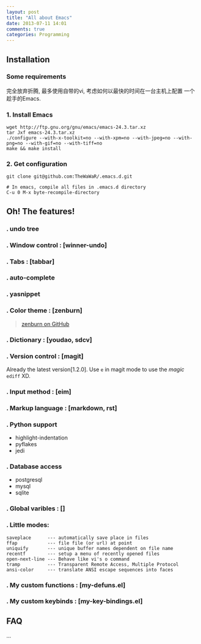 ```yaml
---
layout: post
title: "All about Emacs"
date: 2013-07-11 14:01
comments: true
categories: Programming
---
```



Installation
------------
### Some requirements
 完全放弃折腾, 最多使用自带的vi, 考虑如何以最快的时间在一台主机上配置
 一个趁手的Emacs.

### 1. Install Emacs

    wget http://ftp.gnu.org/gnu/emacs/emacs-24.3.tar.xz
    tar Jxf emacs-24.3.tar.xz
    ./configure --with-x-toolkit=no --with-xpm=no --with-jpeg=no --with-png=no --with-gif=no --with-tiff=no
    make && make install

### 2. Get configuration

    git clone git@github.com:TheWaWaR/.emacs.d.git

    # In emacs, compile all files in .emacs.d directory
    C-u 0 M-x byte-recompile-directory


    
Oh! The features!
-----------------
### . undo tree
### . Window control : [winner-undo]
### . Tabs : [tabbar]
### . auto-complete
### . yasnippet
### . Color theme : [zenburn]
> [zenburn on GitHub](https://github.com/bbatsov/zenburn-emacs)
### . Dictionary : [youdao, sdcv]
### . Version control : [magit]
Already the latest version[1.2.0]. Use `e` in magit mode to use the
*magic* `ediff` XD.

### . Input method : [eim]
### . Markup language : [markdown, rst]
### . Python support
+ highlight-indentation
+ pyflakes
+ jedi

### . Database access
+ postgresql
+ mysql
+ sqlite

### . Global varibles : []
### . Little modes:

    saveplace      --- automatically save place in files
    ffap           --- file file (or url) at point
    uniquify       --- unique buffer names dependent on file name
    recentf        --- setup a menu of recently opened files
    open-next-line --- Behave like vi's o command
    tramp          --- Transparent Remote Access, Multiple Protocol
    ansi-color     --- translate ANSI escape sequences into faces
    

### . My custom functions : [my-defuns.el]
### . My custom keybinds : [my-key-bindings.el]



 FAQ 
-----
...
